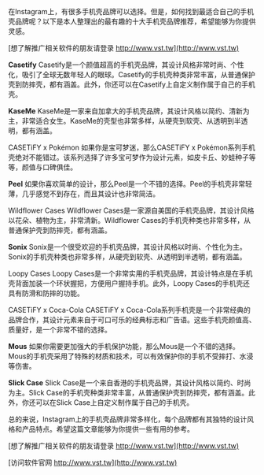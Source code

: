在Instagram上，有很多手机壳品牌可以选择。但是，如何找到最适合自己的手机壳品牌呢？以下是本人整理出的最有趣的十大手机壳品牌推荐，希望能够为你提供灵感。

[想了解推广相关软件的朋友请登录 http://www.vst.tw](http://www.vst.tw)

**Casetify**
Casetify是一个颜值超高的手机壳品牌，其设计风格非常时尚、个性化，吸引了全球无数年轻人的眼球。Casetify的手机壳种类非常丰富，从普通保护壳到防摔壳，都有涵盖。此外，你还可以在Casetify上自定义制作属于自己的手机壳。

**KaseMe**
KaseMe是一家来自加拿大的手机壳品牌，其设计风格以简约、清新为主，非常适合女生。KaseMe的壳型也非常多样，从硬壳到软壳、从透明到半透明，都有涵盖。

CASETiFY x Pokémon
如果你是宝可梦迷，那么CASETiFY x Pokémon系列手机壳绝对不能错过。该系列选择了许多宝可梦作为设计元素，如皮卡丘、妙蛙种子等等，颜值与口碑俱佳。

**Peel**
如果你喜欢简单的设计，那么Peel是一个不错的选择。Peel的手机壳非常轻薄，几乎感觉不到存在，而且其设计也非常简洁。

Wildflower Cases
Wildflower Cases是一家源自美国的手机壳品牌，其设计风格以花朵、植物为主，非常清新。Wildflower Cases的手机壳种类也非常多样，从普通保护壳到防摔壳，都有涵盖。

**Sonix**
Sonix是一个很受欢迎的手机壳品牌，其设计风格以时尚、个性化为主。Sonix的手机壳种类也非常多样，从硬壳到软壳、从透明到半透明，都有涵盖。

Loopy Cases
Loopy Cases是一个非常实用的手机壳品牌，其设计特点是在手机壳背面加装一个环状握把，方便用户握持手机。此外，Loopy Cases的手机壳还具有防滑和防摔的功能。

CASETiFY x Coca-Cola
CASETiFY x Coca-Cola系列手机壳是一个非常经典的品牌合作，其设计元素来自于可口可乐的经典标志和广告语。这些手机壳颜值高、质量好，是一个非常不错的选择。

**Mous**
如果你需要更加强大的手机保护功能，那么Mous是一个不错的选择。Mous的手机壳采用了特殊的材质和技术，可以有效保护你的手机不受摔打、水浸等伤害。

**Slick Case**
Slick Case是一个来自香港的手机壳品牌，其设计风格以简约、时尚为主。Slick Case的手机壳种类非常丰富，从普通保护壳到防摔壳，都有涵盖。此外，你还可以在Slick Case上自定义制作属于自己的手机壳。

总的来说，Instagram上的手机壳品牌非常多样化，每个品牌都有其独特的设计风格和产品特点。希望这篇文章能够为你提供一些有用的参考。

[想了解推广相关软件的朋友请登录 http://www.vst.tw](http://www.vst.tw)


[访问软件官网 http://www.vst.tw](http://www.vst.tw)
